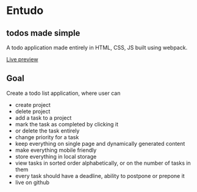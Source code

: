 # Entudo
## todos made simple
A todo application made entirely in HTML, CSS, JS built using webpack. 

<a href="https://proankush.github.io/entudo/">Live preview</a>

## Goal
Create a todo list application, where user can 
<ul>
<li>create project</li>
<li>delete project</li>
<li>add a task to a project</li>
<li>mark the task as completed by clicking it</li>
<li>or delete the task entirely</li>
<li>change priority for a task</li>
<li>keep everything on single page and dynamically generated content</li>
<li>make everything mobile friendly</li>
<li>store everything in local storage</li> 
<li>view tasks in sorted order alphabetically, or on the number of tasks in them</li> 
<li>every task should have a deadline, ability to postpone or prepone it</li>
<li>live on github</li>
</ul>











